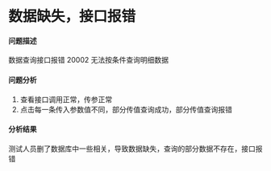 # 数据缺失，接口报错

#### 问题描述

数据查询接口报错
20002 无法按条件查询明细数据

#### 问题分析

1. 查看接口调用正常，传参正常
2. 点击每一条传入参数值不同，部分传值查询成功，部分传值查询报错

#### 分析结果

测试人员删了数据库中一些相关，导致数据缺失，查询的部分数据不存在，接口报错

